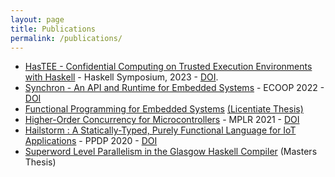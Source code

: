 ```yaml
---
layout: page
title: Publications
permalink: /publications/
---
```


- [HasTEE - Confidential Computing on Trusted Execution Environments with Haskell](https://abhiroop.github.io/pubs/hastee) - Haskell Symposium, 2023 - [DOI](https://doi.org/10.1145/3609026.3609731).
- [Synchron - An API and Runtime for Embedded Systems](https://abhiroop.github.io/pubs/synchron) - ECOOP 2022 - [DOI](https://drops.dagstuhl.de/opus/volltexte/2022/16245/)
- [Functional Programming for Embedded Systems](https://abhiroop.github.io/lic/) [(Licentiate Thesis)](https://research.chalmers.se/en/publication/529325)
- [Higher-Order Concurrency for Microcontrollers](https://abhiroop.github.io/pubs/sensevm_mplr) - MPLR 2021 - [DOI](https://dl.acm.org/doi/10.1145/3475738.3480716)
- [Hailstorm : A Statically-Typed, Purely Functional Language for IoT Applications](https://abhiroop.github.io/pubs/hailstorm/) - PPDP 2020 - [DOI](https://dl.acm.org/doi/10.1145/3414080.3414092)
- [Superword Level Parallelism in the Glasgow Haskell Compiler](https://abhiroop.github.io/pubs/haskellvector) (Masters Thesis)
